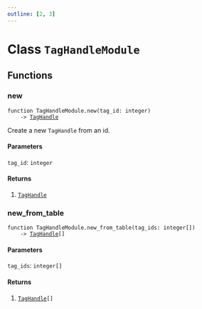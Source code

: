```yaml
---
outline: [2, 3]
---
```


# Class `TagHandleModule`






## Functions

### <Badge type="function" text="function" /> new

<div class="language-lua"><pre><code>function TagHandleModule.new(tag_id: integer)
    -> <a href="/classes/TagHandle">TagHandle</a></code></pre></div>

Create a new `TagHandle` from an id.

#### Parameters

`tag_id`: <code>integer</code>



#### Returns

1. <code><a href="/classes/TagHandle">TagHandle</a></code>




### <Badge type="function" text="function" /> new_from_table

<div class="language-lua"><pre><code>function TagHandleModule.new_from_table(tag_ids: integer[])
    -> <a href="/classes/TagHandle">TagHandle</a>[]</code></pre></div>



#### Parameters

`tag_ids`: <code>integer[]</code>



#### Returns

1. <code><a href="/classes/TagHandle">TagHandle</a>[]</code>



